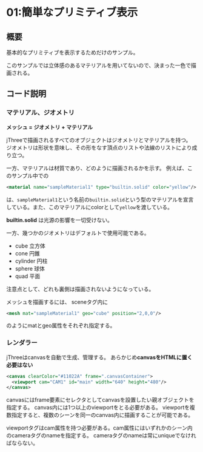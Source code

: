 # 01:簡単なプリミティブ表示
## 概要

基本的なプリミティブを表示するためだけのサンプル。

このサンプルでは立体感のあるマテリアルを用いてないので、決まった一色で描画される。

## コード説明

### マテリアル、ジオメトリ

**メッシュ = ジオメトリ + マテリアル**

jThreeで描画されるすべてのオブジェクトはジオメトリとマテリアルを持つ。
ジオメトリは形状を意味し、その形をなす頂点のリストや法線のリストにより成り立つ。

一方、マテリアルは材質であり、どのように描画されるかを示す。
例えば、このサンプル中での
```xml
<material name="sampleMaterial1" type="builtin.solid" color="yellow"/>
```
は、`sampleMaterial1`という名前の`builtin.solid`という型のマテリアルを宣言している。また、このマテリアルにcolorとして`yellow`を渡している。

**builtin.solid** は光源の影響を一切受けない。

一方、幾つかのジオメトリはデフォルトで使用可能である。
* cube 立方体
* cone 円錐
* cylinder 円柱
* sphere 球体
* quad 平面

注意点として、どれも裏側は描画されないようになっている。

メッシュを描画するには、
sceneタグ内に
```xml
<mesh mat="sampleMaterial1" geo="cube" position="2,0,0"/>
```
のようにmatとgeo属性をそれぞれ指定する。

### レンダラー
jThreeはcanvasを自動で生成、管理する。
あらかじめ**canvasをHTMLに置く必要はない**
```xml
<canvas clearColor="#11022A" frame=".canvasContainer">
  <viewport cam="CAM1" id="main" width="640" height="480"/>
</canvas>
```

canvasにはframe要素にセレクタとしてcanvasを設置したい親オブジェクトを指定する。
canvas内には1つ以上のviewportをとる必要がある。
viewportを複数指定すると、複数のシーンを同一のcanvas内に描画することが可能である。

viewportタグはcam属性を持つ必要がある。cam属性にはいずれかのシーン内のcameraタグのnameを指定する。
cameraタグのnameは常にuniqueでなければならない。
